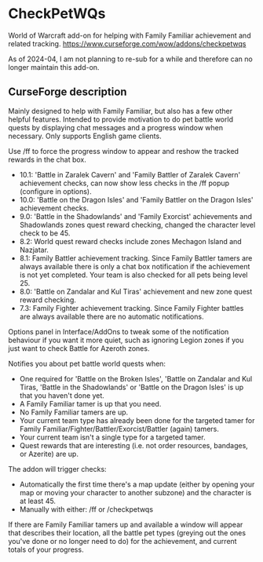 # CheckPetWQs
World of Warcraft add-on for helping with Family Familiar achievement and related tracking.
https://www.curseforge.com/wow/addons/checkpetwqs

As of 2024-04, I am not planning to re-sub for a while and therefore can no longer maintain this add-on.

## CurseForge description
Mainly designed to help with Family Familiar, but also has a few other helpful features. Intended to provide motivation to do pet battle world quests by displaying chat messages and a progress window when necessary. Only supports English game clients.

Use /ff to force the progress window to appear and reshow the tracked rewards in the chat box.

* 10.1: 'Battle in Zaralek Cavern' and 'Family Battler of Zaralek Cavern' achievement checks, can now show less checks in the /ff popup (configure in options).
* 10.0: 'Battle on the Dragon Isles' and 'Family Battler on the Dragon Isles' achievement checks.
* 9.0: 'Battle in the Shadowlands' and 'Family Exorcist' achievements and Shadowlands zones quest reward checking, changed the character level check to be 45.
* 8.2: World quest reward checks include zones Mechagon Island and Nazjatar.
* 8.1: Family Battler achievement tracking. Since Family Battler tamers are always available there is only a chat box notification if the achievement is not yet completed. Your team is also checked for all pets being level 25.
* 8.0: 'Battle on Zandalar and Kul Tiras' achievement and new zone quest reward checking.
* 7.3: Family Fighter achievement tracking. Since Family Fighter battles are always available there are no automatic notifications.

Options panel in Interface/AddOns to tweak some of the notification behaviour if you want it more quiet, such as ignoring Legion zones if you just want to check Battle for Azeroth zones.

Notifies you about pet battle world quests when:
* One required for 'Battle on the Broken Isles', 'Battle on Zandalar and Kul Tiras, 'Battle in the Shadowlands' or 'Battle on the Dragon Isles' is up that you haven't done yet.
* A Family Familiar tamer is up that you need.
* No Family Familiar tamers are up.
* Your current team type has already been done for the targeted tamer for Family Familiar/Fighter/Battler/Exorcist/Battler (again) tamers.
* Your current team isn't a single type for a targeted tamer.
* Quest rewards that are interesting (i.e. not order resources, bandages, or Azerite) are up.

The addon will trigger checks:
* Automatically the first time there's a map update (either by opening your map or moving your character to another subzone) and the character is at least 45.
* Manually with either: /ff or /checkpetwqs

If there are Family Familiar tamers up and available a window will appear that describes their location, all the battle pet types (greying out the ones you've done or no longer need to do) for the achievement, and current totals of your progress.
